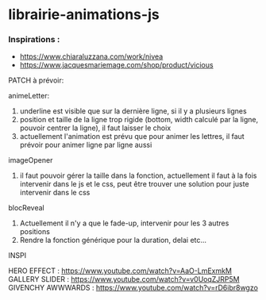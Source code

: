 # librairie-animations-js

### Inspirations :

- https://www.chiaraluzzana.com/work/nivea
- https://www.jacquesmariemage.com/shop/product/vicious


PATCH à prévoir:

animeLetter: 
1) underline est visible que sur la dernière ligne, si il y a plusieurs lignes
2) position et taille de la ligne trop rigide (bottom, width calculé par la ligne, pouvoir centrer la ligne), il faut laisser le choix
3) actuellement l'animation est prévu que pour animer les lettres, il faut prévoir pour animer ligne par ligne aussi

imageOpener
1) il faut pouvoir gérer la taille dans la fonction, actuellement il faut à la fois intervenir dans le js et le css, peut être trouver une solution pour juste intervenir dans le css

blocReveal
1) Actuellement il n'y a que le fade-up, intervenir pour les 3 autres positions 
2) Rendre la fonction générique pour la duration, delai etc... 

INSPI 

HERO EFFECT : https://www.youtube.com/watch?v=AaO-LmExmkM
GALLERY SLIDER : https://www.youtube.com/watch?v=v0UoqZJRP5M
GIVENCHY AWWWARDS : https://www.youtube.com/watch?v=rD6ibr8wgzo